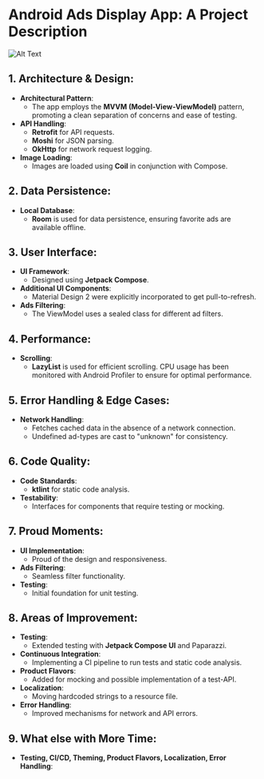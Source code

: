 # Android Ads Display App: A Project Description

![Alt Text](https://media.giphy.com/media/eshz2ncxHVp6r1aBW4/giphy.gif)

## **1. Architecture & Design:**
- **Architectural Pattern**:
  - The app employs the **MVVM (Model-View-ViewModel)** pattern, promoting a clean separation of concerns and ease of testing.
- **API Handling**:
  - **Retrofit** for API requests.
  - **Moshi** for JSON parsing.
  - **OkHttp** for network request logging.
- **Image Loading**:
  - Images are loaded using **Coil** in conjunction with Compose.

## **2. Data Persistence:**
- **Local Database**:
  - **Room** is used for data persistence, ensuring favorite ads are available offline.

## **3. User Interface:**
- **UI Framework**:
  - Designed using **Jetpack Compose**.
- **Additional UI Components**:
  - Material Design 2 were explicitly incorporated to get pull-to-refresh.
- **Ads Filtering**:
  - The ViewModel uses a sealed class for different ad filters.

## **4. Performance:**
- **Scrolling**:
  - **LazyList** is used for efficient scrolling. CPU usage has been monitored with Android Profiler to ensure for optimal performance.

## **5. Error Handling & Edge Cases:**
- **Network Handling**:
  - Fetches cached data in the absence of a network connection.
  - Undefined ad-types are cast to "unknown" for consistency.

## **6. Code Quality:**
- **Code Standards**:
  - **ktlint** for static code analysis.
- **Testability**:
  - Interfaces for components that require testing or mocking.

## **7. Proud Moments:**
- **UI Implementation**:
  - Proud of the design and responsiveness.
- **Ads Filtering**:
  - Seamless filter functionality.
- **Testing**:
  - Initial foundation for unit testing.

## **8. Areas of Improvement:**
- **Testing**:
  - Extended testing with **Jetpack Compose UI** and Paparazzi.
- **Continuous Integration**:
  - Implementing a CI pipeline to run tests and static code analysis.
- **Product Flavors**:
  - Added for mocking and possible implementation of a test-API.
- **Localization**:
  - Moving hardcoded strings to a resource file.
- **Error Handling**:
  - Improved mechanisms for network and API errors.

## **9. What else with More Time:**
- **Testing, CI/CD, Theming, Product Flavors, Localization, Error Handling**: